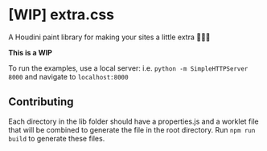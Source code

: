 # [WIP] extra.css

A Houdini paint library for making your sites a little extra 💁🏻‍♀️

**This is a WIP**

To run the examples, use a local server: i.e. `python -m SimpleHTTPServer 8000` and navigate to `localhost:8000`

## Contributing

Each directory in the lib folder should have a properties.js and a worklet file that will be combined to generate the file in the root directory. Run `npm run build` to generate these files.

